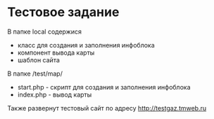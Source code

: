 # Тестовое задание

В папке local содержися
- класс для создания и заполнения инфоблока
- компонент вывода карты
- шаблон сайта

В папке /test/map/
- start.php - скрипт для создания и заполнения инфоблока
- index.php - вывод карты

Также развернут тестовый сайт по адресу http://testgaz.tmweb.ru
